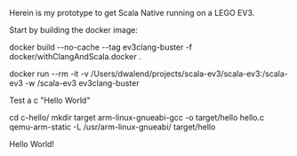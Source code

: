 Herein is my prototype to get Scala Native running on a LEGO EV3.

Start by building the docker image:

docker build --no-cache --tag ev3clang-buster -f docker/withClangAndScala.docker .

docker run --rm -it -v /Users/dwalend/projects/scala-ev3/scala-ev3:/scala-ev3 -w /scala-ev3 ev3clang-buster

Test a c "Hello World"

cd c-hello/
mkdir target
arm-linux-gnueabi-gcc -o target/hello hello.c
qemu-arm-static -L /usr/arm-linux-gnueabi/ target/hello

Hello World!
